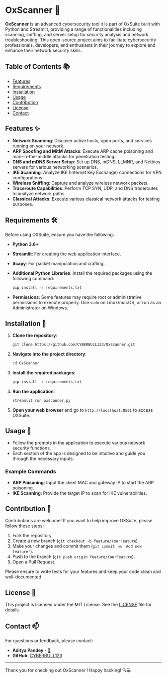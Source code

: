 # OxScanner 🚀

**OxScanner** is an advanced cybersecurity tool it is part of OxSuite built with Python and Streamlit, providing a range of functionalities including scanning, sniffing, and server setup for security analysis and network troubleshooting. This open-source project aims to facilitate cybersecurity professionals, developers, and enthusiasts in their journey to explore and enhance their network security skills.

## Table of Contents 📚

- [Features](#Features)
- [Requirements](#Requirements)
- [Installation](#Installation)
- [Usage](#Usage)
- [Contribution](#Contribution)
- [License](#License)
- [Contact](#Contact)

## Features ✨

- **Network Scanning**: Discover active hosts, open ports, and services running on your network.
- **ARP Spoofing and MitM Attacks**: Execute ARP cache poisoning and man-in-the-middle attacks for penetration testing.
- **DNS and mDNS Server Setup**: Set up DNS, mDNS, LLMNR, and Netbios servers for various networking scenarios.
- **IKE Scanning**: Analyze IKE (Internet Key Exchange) connections for VPN configurations.
- **Wireless Sniffing**: Capture and analyze wireless network packets.
- **Traceroute Capabilities**: Perform TCP SYN, UDP, and DNS traceroutes to analyze network paths.
- **Classical Attacks**: Execute various classical network attacks for testing purposes.

## Requirements 🛠️

Before using OXSuite, ensure you have the following:

- **Python 3.6+**
- **Streamlit**: For creating the web application interface.
- **Scapy**: For packet manipulation and crafting.
- **Additional Python Libraries**: Install the required packages using the following command:
  
  ```bash
  pip install -r requirements.txt
  ```

- **Permissions**: Some features may require root or administrative permissions to execute properly. Use `sudo` on Linux/macOS, or run as an Administrator on Windows.

## Installation 🥳

1. **Clone the repository**:

   ```bash
   git clone https://github.com/CYBERBULL123/OxScanner.git
   ```

2. **Navigate into the project directory**:

   ```bash
   cd OxScanner
   ```

3. **Install the required packages**:

   ```bash
   pip install -r requirements.txt
   ```

4. **Run the application**:

   ```bash
   streamlit run oxscanner.py
   ```

5. **Open your web browser** and go to `http://localhost:8501` to access OXSuite.

## Usage 📖

- Follow the prompts in the application to execute various network security functions.
- Each section of the app is designed to be intuitive and guide you through the necessary inputs.
  
### Example Commands

- **ARP Poisoning**: Input the client MAC and gateway IP to start the ARP poisoning.
- **IKE Scanning**: Provide the target IP to scan for IKE vulnerabilities.

## Contribution 🤝

Contributions are welcome! If you want to help improve OXSuite, please follow these steps:

1. Fork the repository.
2. Create a new branch (`git checkout -b feature/YourFeature`).
3. Make your changes and commit them (`git commit -m 'Add new feature'`).
4. Push to the branch (`git push origin feature/YourFeature`).
5. Open a Pull Request.

Please ensure to write tests for your features and keep your code clean and well-documented.

## License 📜

This project is licensed under the MIT License. See the [LICENSE](LICENSE) file for details.

## Contact 📫

For questions or feedback, please contact:

- **Aditya Pandey** - [📧](mailto:opaadi98@gmail.com)
- **GitHub**: [CYBERBULL123](https://github.com/CYBERBULL123)

---

Thank you for checking out OxScanner ! Happy hacking! 🔍💻
